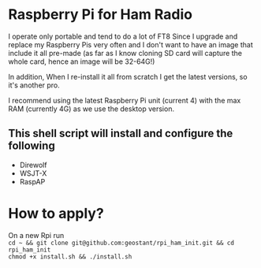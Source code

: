 # Raspberry Pi for Ham Radio
I operate only portable and tend to do a lot of FT8
Since I upgrade and replace my Raspberry Pis very often and I don't want to
have an image that include it all pre-made (as far as I know cloning SD card will capture the whole card, hence an image will be 32-64G!)

In addition,
When I re-install it all from scratch I get the latest versions, so it's another pro.

I recommend using the latest Raspberry Pi unit (current 4) with the max RAM (currently 4G) as we use the desktop version.

## This shell script will install and configure the following
- Direwolf
- WSJT-X
- RaspAP

# How to apply?
On a new Rpi run<br>
`cd ~ && git clone git@github.com:geostant/rpi_ham_init.git && cd rpi_ham_init`<br>
`chmod +x install.sh && ./install.sh`

